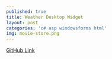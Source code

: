 ```yaml
---
published: true
title: Weather Desktop Widget
layout: post
categories: 'c# asp windowsforms html'
img: movie-store.png
---
```

<a href="https://github.com/pateldhruv1993/Weather-App" class="btn btn-primary">GitHub Link</a>

